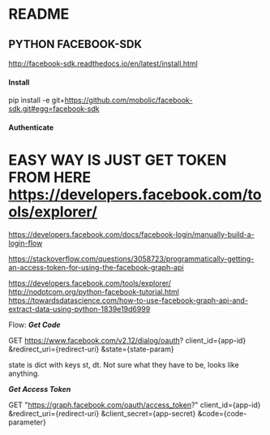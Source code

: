 # README

## PYTHON FACEBOOK-SDK

http://facebook-sdk.readthedocs.io/en/latest/install.html

#### Install

pip install -e git+https://github.com/mobolic/facebook-sdk.git#egg=facebook-sdk


#### Authenticate

# EASY WAY IS JUST GET TOKEN FROM HERE https://developers.facebook.com/tools/explorer/

https://developers.facebook.com/docs/facebook-login/manually-build-a-login-flow

https://stackoverflow.com/questions/3058723/programmatically-getting-an-access-token-for-using-the-facebook-graph-api

https://developers.facebook.com/tools/explorer/
http://nodotcom.org/python-facebook-tutorial.html
https://towardsdatascience.com/how-to-use-facebook-graph-api-and-extract-data-using-python-1839e19d6999

Flow:
___Get Code___

GET
https://www.facebook.com/v2.12/dialog/oauth?
  client_id={app-id}
  &redirect_uri={redirect-uri}
  &state={state-param}

state is dict with keys st, dt. Not sure what they have to be, looks like anything.


___Get Access Token___

GET
"https://graph.facebook.com/oauth/access_token?"
  client_id={app-id}
  &redirect_uri={redirect-uri}
  &client_secret={app-secret}
  &code={code-parameter}
